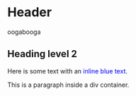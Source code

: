 # Header
oogabooga

## Heading level 2

Here is some text with an <span style="color:blue">inline blue text</span>.
<div>
  <p>This is a paragraph inside a div container.</p>
  
</div>
<script type="text/javascript" src="scripts.js"></script>
<script>
  function setStorage(){
    let key = document.getElementById("fname").value
    localStorage.setItem('Keys', 'val')
    localStorage.setItem(key, 'val')
    console.log(5)
    const json = { "example": "data" }; // replace with your own JSON data
    const jsonStr = JSON.stringify(json);
    const dataUri = "data:application/json;charset=utf-8," + encodeURIComponent(jsonStr);
    const downloadLink = document.createElement("a");
    downloadLink.setAttribute("href", dataUri);
    downloadLink.setAttribute("download", "example.json"); // replace with your desired filename
    document.body.appendChild(downloadLink);
    downloadLink.click();
    document.body.removeChild(downloadLink);
  }
</script>
<!-- <script type = "module">
  import cube from '/scripts.js'
  console.log(cube(3))
  
</script> -->

<button type="button" onclick="document.getElementById('demo').innerHTML = Date()">
Click me to display Date and Time.</button>

<p id="demo"></p>

<label for="fname">First name:</label>
<input type="text" id="fname" name="fname"><br><br>
<input type="text" id="lname" name="lname"><br><br>
<input type="button" id="submit" value="Submit" onclick="setStorage()" />



<!-- <button onclick="runPython()">Run Python</button>
  <script>
    function runPython() {
      // Make an AJAX request to a Python script
      var xhr = new XMLHttpRequest();
      xhr.open("GET", "index.py", true);
      xhr.send();
    }
  </script> -->